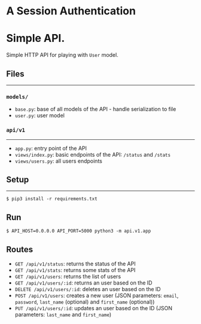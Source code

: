 # A Session Authentication
# Simple API.

Simple HTTP API for playing with `User` model.


## Files
---------
### `models/`

- `base.py`: base of all models of the API - handle serialization to file
- `user.py`: user model


### `api/v1`
------------
- `app.py`: entry point of the API
- `views/index.py`: basic endpoints of the API: `/status` and `/stats`
- `views/users.py`: all users endpoints


## Setup
--------
```
$ pip3 install -r requirements.txt
```


## Run

```
$ API_HOST=0.0.0.0 API_PORT=5000 python3 -m api.v1.app
```


## Routes

- `GET /api/v1/status`: returns the status of the API
- `GET /api/v1/stats`: returns some stats of the API
- `GET /api/v1/users`: returns the list of users
- `GET /api/v1/users/:id`: returns an user based on the ID
- `DELETE /api/v1/users/:id`: deletes an user based on the ID
- `POST /api/v1/users`: creates a new user (JSON parameters: `email`, `password`, `last_name` (optional) and `first_name` (optional))
- `PUT /api/v1/users/:id`: updates an user based on the ID (JSON parameters: `last_name` and `first_name`)

